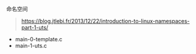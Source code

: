 命名空间

> https://blog.jtlebi.fr/2013/12/22/introduction-to-linux-namespaces-part-1-uts/

* main-0-template.c
* main-1-uts.c
